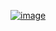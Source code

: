[![image](https://github.com/wow2658/CodingTest/assets/34699039/c6bf700b-12be-4c45-bbc7-ca956b4f6c16)](https://www.acmicpc.net/problem/1697)
